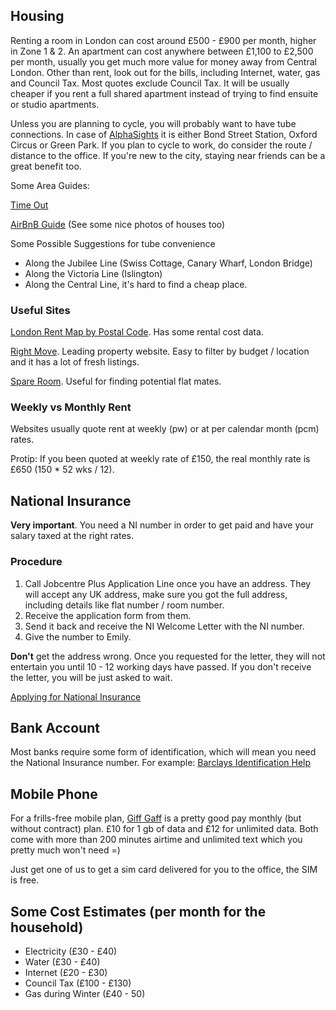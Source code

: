 ## Housing

Renting a room in London can cost around £500 - £900 per month, higher in Zone 1 & 2. An apartment can cost anywhere between £1,100 to £2,500 per month, usually you get much more value for money away from Central London.  Other than rent, look out for the bills, including Internet, water, gas and Council Tax. Most quotes exclude Council Tax. It will be usually cheaper if you rent a full shared apartment instead of trying to find ensuite or studio apartments.

Unless you are planning to cycle, you will probably want to have tube connections. In case of [AlphaSights](http://www.alphasights.com/careers/positions/london/ruby-on-rails-developer) it is either Bond Street Station, Oxford Circus or Green Park. If you plan to cycle to work, do consider the route / distance to the office. If you're new to the city, staying near friends can be a great benefit too.

Some Area Guides:

[Time Out](http://www.timeout.com/london)

[AirBnB Guide](https://www.airbnb.co.uk/locations/london) (See some nice photos of houses too)

Some Possible Suggestions for tube convenience
- Along the Jubilee Line (Swiss Cottage, Canary Wharf, London Bridge)
- Along the Victoria Line (Islington)
- Along the Central Line, it's hard to find a cheap place.

### Useful Sites
[London Rent Map by Postal Code](http://www.london.gov.uk/rents/). Has some rental cost data.

[Right Move](http://www.rightmove.co.uk). Leading property website. Easy to filter by budget / location and it has a lot of fresh listings.

[Spare Room](http://www.spareroom.co.uk). Useful for finding potential flat mates.

### Weekly vs Monthly Rent
Websites usually quote rent at weekly (pw) or at per calendar month (pcm) rates.

Protip: If you been quoted at weekly rate of £150,  the real monthly rate is £650 (150 * 52 wks / 12).

## National Insurance

**Very important**. You need a NI number in order to get paid and have your salary taxed at the right rates.

### Procedure

1. Call Jobcentre Plus Application Line once you have an address. They will accept any UK address, make sure you got the full address, including details like flat number / room number.
2. Receive the application form from them.
3. Send it back and receive the NI Welcome Letter with the NI number.
4. Give the number to Emily.

**Don't** get the address wrong. Once you requested for the letter, they will not entertain you until 10 - 12 working days have passed. If you don't receive the letter, you will be just asked to wait.

[Applying for National Insurance](https://www.gov.uk/apply-national-insurance-number)


## Bank Account

Most banks require some form of identification, which will mean you need the National Insurance number. For example: [Barclays Identification Help](http://www.barclays.co.uk/Helpsupport/Identificationforbankaccounts/P1242557966027)

## Mobile Phone

For a frills-free mobile plan, [Giff Gaff](http://www.giffgaff.com) is a pretty good pay monthly (but without contract) plan. £10 for 1 gb of data and £12 for unlimited data. Both come with more than 200 minutes airtime and unlimited text which you pretty much won't need =)

Just get one of us to get a sim card delivered for you to the office, the SIM is free.

## Some Cost Estimates (per month for the household)
- Electricity (£30 - £40)
- Water (£30 - £40)
- Internet (£20 - £30)
- Council Tax (£100 - £130)
- Gas during Winter (£40 - 50)

